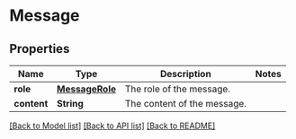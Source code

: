 # Message

## Properties
Name | Type | Description | Notes
------------ | ------------- | ------------- | -------------
**role** | [**MessageRole**](MessageRole.md) | The role of the message. | 
**content** | **String** | The content of the message. | 

[[Back to Model list]](../README.md#documentation-for-models) [[Back to API list]](../README.md#documentation-for-api-endpoints) [[Back to README]](../README.md)


